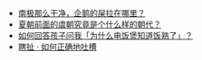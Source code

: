 + [南极那么干净，企鹅的屎拉在哪里？](https://daily.zhihu.com/story/9779105)
+ [夏朝前面的虞朝究竟是个什么样的朝代？](https://daily.zhihu.com/story/9779110)
+ [如何回答孩子问我「为什么电饭煲知道饭熟了」？](https://daily.zhihu.com/story/9779116)
+ [瞎扯 · 如何正确地吐槽](https://daily.zhihu.com/story/9779051)
